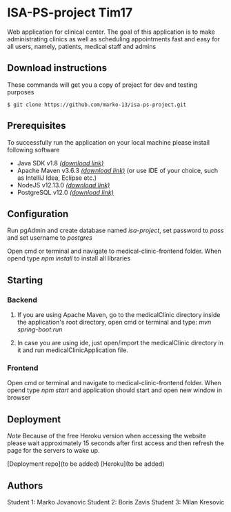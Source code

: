 # ISA-PS-project Tim17

Web application for clinical center. The goal of this application is to make administrating clinics as well as scheduling appointments fast and easy for all users, namely, patients, medical staff and admins

## Download instructions

These commands will get you a copy of project for dev and testing purposes
```
$ git clone https://github.com/marko-13/isa-ps-project.git
```

## Prerequisites

To successfully run the application on your local machine please install following software

* Java SDK v1.8 [*(download link)*](https://www.oracle.com/technetwork/java/javase/downloads/jdk8-downloads-2133151.html)
* Apache Maven v3.6.3 [*(download link)*](https://maven.apache.org/download.cgi) (or use IDE of your choice, such as IntelliJ Idea, Eclipse etc.)
* NodeJS v12.13.0 [*(download link)*](https://nodejs.org/en/blog/release/v12.13.0/)
* PostgreSQL v12.0 [*(download link)*](https://www.postgresql.org/download/)

## Configuration

Run pgAdmin and create database named *isa-project*, set password to *pass* and set username to *postgres*

Open cmd or terminal and navigate to medical-clinic-frontend folder. When opend type *npm install* to install all libraries

## Starting

### Backend

1) If you are using Apache Maven, go to the medicalClinic directory inside the application's root directory, open cmd or terminal and type: *mvn spring-boot:run*

2) In case you are using ide, just open/import the medicalClinic directory in it and run medicalClinicApplication file.

### Frontend

Open cmd or terminal and navigate to medical-clinic-frontend folder. When opend type *npm start* and application should start and open new window in browser

## Deployment

*Note* Because of the free Heroku version when accessing the website please wait approximately 15 seconds after first access and then refresh the page for the servers to wake up.

[Deployment repo](to be added)
[Heroku](to be added)

## Authors
Student 1: Marko Jovanovic 
Student 2: Boris Zavis
Student 3: Milan Kresovic
